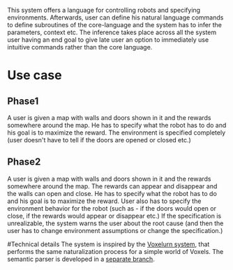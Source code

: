 This system offers a language for controlling robots and specifying environments. Afterwards, user can define his natural language commands to define subroutines of the core-language and the system has to infer the parameters, context etc. The inference takes place across all the system user having an end goal to give late user an option to immediately use intuitive commands rather than the core language.


# Use case
## Phase1
A user is given a map with walls and doors shown in it and the rewards somewhere around the map. He has to specify what the robot has to do and his goal is to maximize the reward. The environment is specified completely (user doesn't have to tell if the doors are opened or closed etc.)

## Phase2
A user is given a map with walls and doors shown in it and the rewards somewhere around the map. 
The rewards can appear and disappear and the walls can open and close. He has to specify what the robot has to do and his goal is to maximize the reward. 
User also has to specify the environment behavior for the robot (such as - if the doors would open or close, if the rewards would appear or disappear etc.) If the 
specification is unrealizable, the system warns the user about the root cause (and then the user has to change environment assumptions or change the specification.)

#Technical details
The system is inspired by the [Voxelurn system](https://github.com/sidaw/shrdlurn/blob/master/Voxelurn.md), that performs the same naturalization process for a simple world of Voxels.
The semantic parser is developed in a [separate branch](https://gitlab.mpi-sws.org/gavran/sempre-interactive).